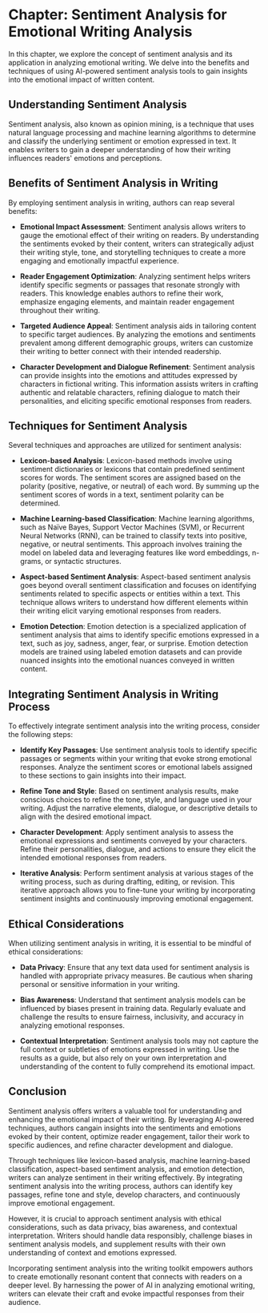 Chapter: Sentiment Analysis for Emotional Writing Analysis
==========================================================

In this chapter, we explore the concept of sentiment analysis and its application in analyzing emotional writing. We delve into the benefits and techniques of using AI-powered sentiment analysis tools to gain insights into the emotional impact of written content.

Understanding Sentiment Analysis
--------------------------------

Sentiment analysis, also known as opinion mining, is a technique that uses natural language processing and machine learning algorithms to determine and classify the underlying sentiment or emotion expressed in text. It enables writers to gain a deeper understanding of how their writing influences readers' emotions and perceptions.

Benefits of Sentiment Analysis in Writing
-----------------------------------------

By employing sentiment analysis in writing, authors can reap several benefits:

* **Emotional Impact Assessment**: Sentiment analysis allows writers to gauge the emotional effect of their writing on readers. By understanding the sentiments evoked by their content, writers can strategically adjust their writing style, tone, and storytelling techniques to create a more engaging and emotionally impactful experience.

* **Reader Engagement Optimization**: Analyzing sentiment helps writers identify specific segments or passages that resonate strongly with readers. This knowledge enables authors to refine their work, emphasize engaging elements, and maintain reader engagement throughout their writing.

* **Targeted Audience Appeal**: Sentiment analysis aids in tailoring content to specific target audiences. By analyzing the emotions and sentiments prevalent among different demographic groups, writers can customize their writing to better connect with their intended readership.

* **Character Development and Dialogue Refinement**: Sentiment analysis can provide insights into the emotions and attitudes expressed by characters in fictional writing. This information assists writers in crafting authentic and relatable characters, refining dialogue to match their personalities, and eliciting specific emotional responses from readers.

Techniques for Sentiment Analysis
---------------------------------

Several techniques and approaches are utilized for sentiment analysis:

* **Lexicon-based Analysis**: Lexicon-based methods involve using sentiment dictionaries or lexicons that contain predefined sentiment scores for words. The sentiment scores are assigned based on the polarity (positive, negative, or neutral) of each word. By summing up the sentiment scores of words in a text, sentiment polarity can be determined.

* **Machine Learning-based Classification**: Machine learning algorithms, such as Naïve Bayes, Support Vector Machines (SVM), or Recurrent Neural Networks (RNN), can be trained to classify texts into positive, negative, or neutral sentiments. This approach involves training the model on labeled data and leveraging features like word embeddings, n-grams, or syntactic structures.

* **Aspect-based Sentiment Analysis**: Aspect-based sentiment analysis goes beyond overall sentiment classification and focuses on identifying sentiments related to specific aspects or entities within a text. This technique allows writers to understand how different elements within their writing elicit varying emotional responses from readers.

* **Emotion Detection**: Emotion detection is a specialized application of sentiment analysis that aims to identify specific emotions expressed in a text, such as joy, sadness, anger, fear, or surprise. Emotion detection models are trained using labeled emotion datasets and can provide nuanced insights into the emotional nuances conveyed in written content.

Integrating Sentiment Analysis in Writing Process
-------------------------------------------------

To effectively integrate sentiment analysis into the writing process, consider the following steps:

* **Identify Key Passages**: Use sentiment analysis tools to identify specific passages or segments within your writing that evoke strong emotional responses. Analyze the sentiment scores or emotional labels assigned to these sections to gain insights into their impact.

* **Refine Tone and Style**: Based on sentiment analysis results, make conscious choices to refine the tone, style, and language used in your writing. Adjust the narrative elements, dialogue, or descriptive details to align with the desired emotional impact.

* **Character Development**: Apply sentiment analysis to assess the emotional expressions and sentiments conveyed by your characters. Refine their personalities, dialogue, and actions to ensure they elicit the intended emotional responses from readers.

* **Iterative Analysis**: Perform sentiment analysis at various stages of the writing process, such as during drafting, editing, or revision. This iterative approach allows you to fine-tune your writing by incorporating sentiment insights and continuously improving emotional engagement.

Ethical Considerations
----------------------

When utilizing sentiment analysis in writing, it is essential to be mindful of ethical considerations:

* **Data Privacy**: Ensure that any text data used for sentiment analysis is handled with appropriate privacy measures. Be cautious when sharing personal or sensitive information in your writing.

* **Bias Awareness**: Understand that sentiment analysis models can be influenced by biases present in training data. Regularly evaluate and challenge the results to ensure fairness, inclusivity, and accuracy in analyzing emotional responses.

* **Contextual Interpretation**: Sentiment analysis tools may not capture the full context or subtleties of emotions expressed in writing. Use the results as a guide, but also rely on your own interpretation and understanding of the content to fully comprehend its emotional impact.

Conclusion
----------

Sentiment analysis offers writers a valuable tool for understanding and enhancing the emotional impact of their writing. By leveraging AI-powered techniques, authors cangain insights into the sentiments and emotions evoked by their content, optimize reader engagement, tailor their work to specific audiences, and refine character development and dialogue.

Through techniques like lexicon-based analysis, machine learning-based classification, aspect-based sentiment analysis, and emotion detection, writers can analyze sentiment in their writing effectively. By integrating sentiment analysis into the writing process, authors can identify key passages, refine tone and style, develop characters, and continuously improve emotional engagement.

However, it is crucial to approach sentiment analysis with ethical considerations, such as data privacy, bias awareness, and contextual interpretation. Writers should handle data responsibly, challenge biases in sentiment analysis models, and supplement results with their own understanding of context and emotions expressed.

Incorporating sentiment analysis into the writing toolkit empowers authors to create emotionally resonant content that connects with readers on a deeper level. By harnessing the power of AI in analyzing emotional writing, writers can elevate their craft and evoke impactful responses from their audience.
